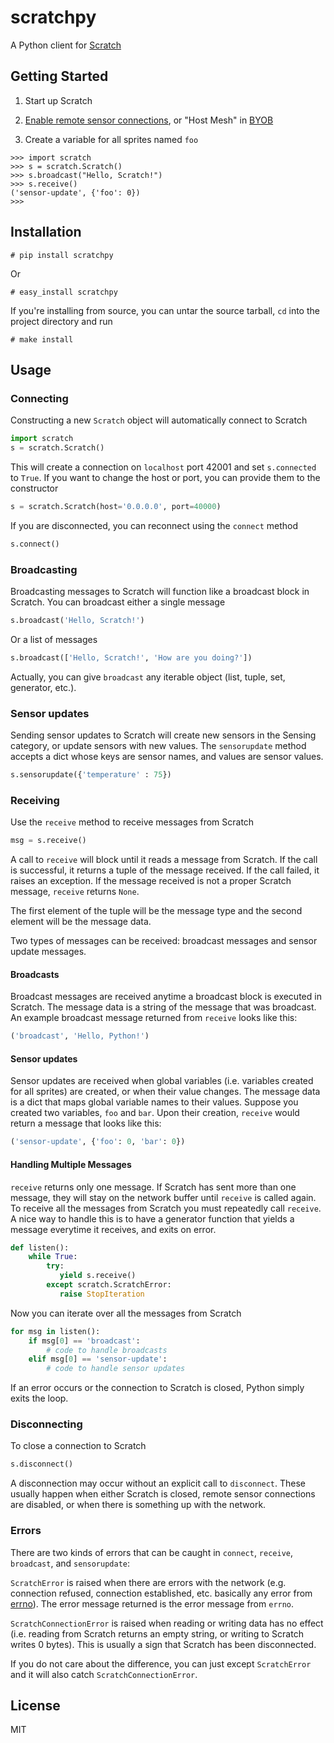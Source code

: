 # scratchpy

A Python client for [Scratch](http://scratch.mit.edu)

## Getting Started

1. Start up Scratch

2. [Enable remote sensor connections](http://wiki.scratch.mit.edu/wiki/Remote_Sensor_Connections#Enabling),
   or "Host Mesh" in [BYOB](http://byob.berkeley.edu/)

3. Create a variable for all sprites named `foo`

```
>>> import scratch
>>> s = scratch.Scratch()
>>> s.broadcast("Hello, Scratch!")
>>> s.receive()
('sensor-update', {'foo': 0})
>>> 
```

## Installation
```
# pip install scratchpy
```

Or

```
# easy_install scratchpy
```

If you're installing from source, you can untar the source tarball, `cd` into 
the project directory and run

```
# make install
```

## Usage

### Connecting 
Constructing a new `Scratch` object will automatically connect to Scratch

```python
import scratch
s = scratch.Scratch()
```

This will create a connection on `localhost` port 42001 and set `s.connected` 
to `True`. If you want to change the host or port, you can provide them to the 
constructor

```python
s = scratch.Scratch(host='0.0.0.0', port=40000) 
```

If you are disconnected, you can reconnect using the `connect` method

```python
s.connect()
```

### Broadcasting
Broadcasting messages to Scratch will function like a broadcast block in 
Scratch. You can broadcast either a single message

```python
s.broadcast('Hello, Scratch!')
```

Or a list of messages

```python
s.broadcast(['Hello, Scratch!', 'How are you doing?'])
```

Actually, you can give `broadcast` any iterable object (list, tuple, set, 
generator, etc.). 

### Sensor updates
Sending sensor updates to Scratch will create new sensors in the Sensing 
category, or update sensors with new values. The `sensorupdate` method accepts 
a dict whose keys are sensor names, and values are sensor values. 

```python
s.sensorupdate({'temperature' : 75})
```

### Receiving
Use the `receive` method to receive messages from Scratch

```python
msg = s.receive()
```

A call to `receive` will block until it reads a message from Scratch. If the 
call is successful, it returns a tuple of the message received. If the call 
failed, it raises an exception. If the message received is not a proper Scratch
message, `receive` returns `None`. 

The first element of the tuple will be the message type and the second element 
will be the message data. 

Two types of messages can be received: broadcast messages and sensor update 
messages. 

#### Broadcasts
Broadcast messages are received anytime a broadcast block is executed in 
Scratch. The message data is a string of the message that was broadcast. An 
example broadcast message returned from `receive` looks like this:

```python
('broadcast', 'Hello, Python!')
```

#### Sensor updates
Sensor updates are received when global variables (i.e. variables created for
all sprites) are created, or when their value changes. The message data is a 
dict that maps global variable names to their values. Suppose you created two 
variables, `foo` and `bar`. Upon their creation, `receive` would return a 
message that looks like this:

```python
('sensor-update', {'foo': 0, 'bar': 0})
```

#### Handling Multiple Messages
`receive` returns only one message. If Scratch has sent more than one message, 
they will stay on the network buffer until `receive` is called again. To 
receive all the messages from Scratch you must repeatedly call `receive`. A 
nice way to handle this is to have a generator function that yields a message 
everytime it receives, and exits on error. 

```python
def listen():
    while True:
		try:
		   yield s.receive()
		except scratch.ScratchError:
		   raise StopIteration
```

Now you can iterate over all the messages from Scratch

```python
for msg in listen():
    if msg[0] == 'broadcast':
		# code to handle broadcasts
    elif msg[0] == 'sensor-update':
		# code to handle sensor updates
```

If an error occurs or the connection to Scratch is closed, Python simply exits 
the loop. 

### Disconnecting
To close a connection to Scratch

```python
s.disconnect()
```

A disconnection may occur without an explicit call to `disconnect`. These 
usually happen when either Scratch is closed, remote sensor connections are 
disabled, or when there is something up with the network.

### Errors
There are two kinds of errors that can be caught in `connect`, `receive`, 
`broadcast`, and `sensorupdate`:

`ScratchError` is raised when there are errors with the network (e.g. 
connection refused, connection established, etc. basically any error from 
[errno](http://docs.python.org/2/library/errno.html)). The error message 
returned is the error message from `errno`.

`ScratchConnectionError` is raised when reading or writing data has no effect 
(i.e. reading from Scratch returns an empty string, or writing to Scratch 
writes 0 bytes). This is usually a sign that Scratch has been disconnected. 

If you do not care about the difference, you can just except `ScratchError` and 
it will also catch `ScratchConnectionError`.

## License
MIT

